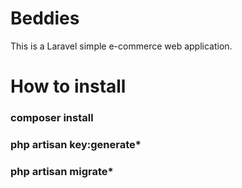 # Beddies
This is a Laravel simple e-commerce web application. 
# How to install
### composer install
### php artisan key:generate*
### php artisan migrate*
